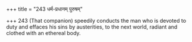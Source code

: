 +++
title = "243 धर्म-प्रधानम् पुरुषम्"

+++
243	(That companion) speedily conducts the man who is devoted to duty and effaces his sins by austerities, to the next world, radiant and clothed with an ethereal body.